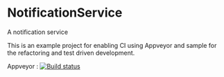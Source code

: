 # NotificationService
A notification service


This is an example project for enabling CI using Appveyor and sample for the refactoring and test driven development.

Appveyor : [![Build status](https://ci.appveyor.com/api/projects/status/1g2t98ccvsr77kg4?svg=true)](https://ci.appveyor.com/project/eldhoabe/notificationservice)
